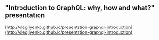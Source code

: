 ## "Introduction to GraphQL: why, how and what?" presentation

[http://olegilyenko.github.io/presentation-graphql-introduction](http://olegilyenko.github.io/presentation-graphql-introduction)